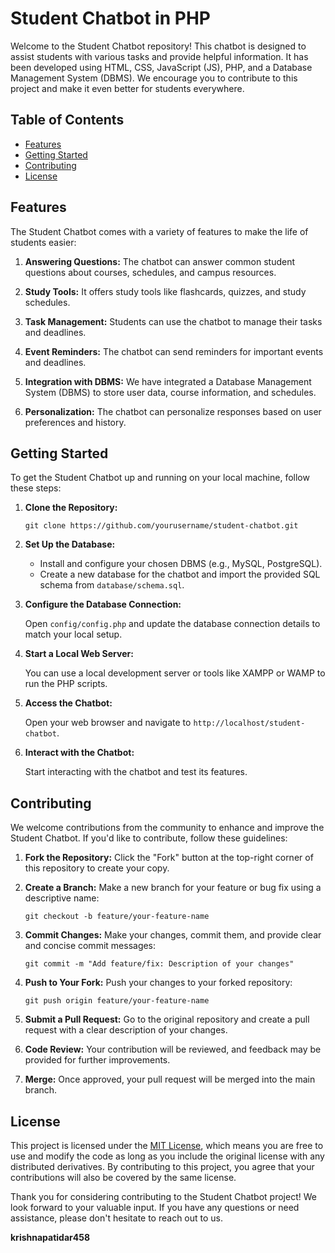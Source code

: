 # Student Chatbot in PHP

Welcome to the Student Chatbot repository! This chatbot is designed to assist students with various tasks and provide helpful information. It has been developed using HTML, CSS, JavaScript (JS), PHP, and a Database Management System (DBMS). We encourage you to contribute to this project and make it even better for students everywhere.

## Table of Contents
- [Features](#features)
- [Getting Started](#getting-started)
- [Contributing](#contributing)
- [License](#license)

## Features

The Student Chatbot comes with a variety of features to make the life of students easier:

1. **Answering Questions:** The chatbot can answer common student questions about courses, schedules, and campus resources.

2. **Study Tools:** It offers study tools like flashcards, quizzes, and study schedules.

3. **Task Management:** Students can use the chatbot to manage their tasks and deadlines.

4. **Event Reminders:** The chatbot can send reminders for important events and deadlines.

5. **Integration with DBMS:** We have integrated a Database Management System (DBMS) to store user data, course information, and schedules.

6. **Personalization:** The chatbot can personalize responses based on user preferences and history.

## Getting Started

To get the Student Chatbot up and running on your local machine, follow these steps:

1. **Clone the Repository:**

   ```
   git clone https://github.com/yourusername/student-chatbot.git
   ```

2. **Set Up the Database:**

   - Install and configure your chosen DBMS (e.g., MySQL, PostgreSQL).
   - Create a new database for the chatbot and import the provided SQL schema from `database/schema.sql`.

3. **Configure the Database Connection:**

   Open `config/config.php` and update the database connection details to match your local setup.

4. **Start a Local Web Server:**

   You can use a local development server or tools like XAMPP or WAMP to run the PHP scripts.

5. **Access the Chatbot:**

   Open your web browser and navigate to `http://localhost/student-chatbot`.

6. **Interact with the Chatbot:**

   Start interacting with the chatbot and test its features.

## Contributing

We welcome contributions from the community to enhance and improve the Student Chatbot. If you'd like to contribute, follow these guidelines:

1. **Fork the Repository:** Click the "Fork" button at the top-right corner of this repository to create your copy.

2. **Create a Branch:** Make a new branch for your feature or bug fix using a descriptive name:

   ```
   git checkout -b feature/your-feature-name
   ```

3. **Commit Changes:** Make your changes, commit them, and provide clear and concise commit messages:

   ```
   git commit -m "Add feature/fix: Description of your changes"
   ```

4. **Push to Your Fork:** Push your changes to your forked repository:

   ```
   git push origin feature/your-feature-name
   ```

5. **Submit a Pull Request:** Go to the original repository and create a pull request with a clear description of your changes.

6. **Code Review:** Your contribution will be reviewed, and feedback may be provided for further improvements.

7. **Merge:** Once approved, your pull request will be merged into the main branch.

## License

This project is licensed under the [MIT License](LICENSE), which means you are free to use and modify the code as long as you include the original license with any distributed derivatives. By contributing to this project, you agree that your contributions will also be covered by the same license.

Thank you for considering contributing to the Student Chatbot project! We look forward to your valuable input. If you have any questions or need assistance, please don't hesitate to reach out to us.




**krishnapatidar458**